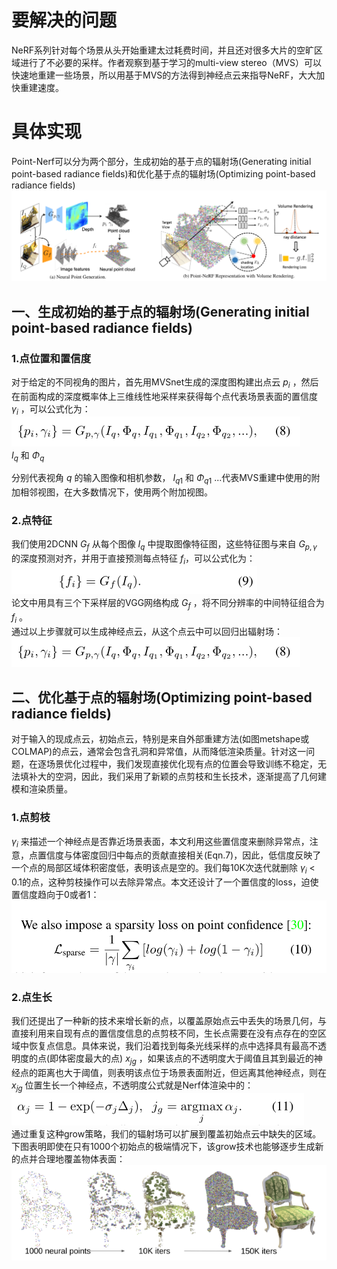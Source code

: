 # 要解决的问题
NeRF系列针对每个场景从头开始重建太过耗费时间，并且还对很多大片的空旷区域进行了不必要的采样。作者观察到基于学习的multi-view stereo（MVS）可以快速地重建一些场景，所以用基于MVS的方法得到神经点云来指导NeRF，大大加快重建速度。

# 具体实现
Point-Nerf可以分为两个部分，生成初始的基于点的辐射场(Generating initial point-based radiance fields)和优化基于点的辐射场(Optimizing point-based radiance fields)
![pipline](https://github.com/gjgjgjfff/Nerf_Learn/blob/main/img/Point-Nerf/pipline.png)  
## 一、生成初始的基于点的辐射场(Generating initial point-based radiance fields)
### 1.点位置和置信度
对于给定的不同视角的图片，首先用MVSnet生成的深度图构建出点云 ${p_i}$ ，然后在前面构成的深度概率体上三维线性地采样来获得每个点代表场景表面的置信度 ${\gamma _i}$ ，可以公式化为：  
![Point-location-and-confidence](https://github.com/gjgjgjfff/Nerf_Learn/blob/main/img/Point-Nerf/Point-location-and-confidence.png)  
${I_q}$ 和 ${\Phi _q}$ 

分别代表视角 $q$  的输入图像和相机参数， ${I_{q1}}$ 和 ${\Phi _{q1}}$ ...代表MVS重建中使用的附加相邻视图，在大多数情况下，使用两个附加视图。
### 2.点特征
我们使用2DCNN ${G_f}$ 从每个图像 ${I_q}$ 中提取图像特征图，这些特征图与来自 ${G_{p,\gamma }}$ 的深度预测对齐，并用于直接预测每点特征 ${f_i}$，可以公式化为：  
![Point-feature](https://github.com/gjgjgjfff/Nerf_Learn/blob/main/img/Point-Nerf/Point-feature.png)  
论文中用具有三个下采样层的VGG网络构成 ${G_f}$ ，将不同分辨率的中间特征组合为 ${f_i}$ 。  
通过以上步骤就可以生成神经点云，从这个点云中可以回归出辐射场：  
![Point-location-and-confidence](https://github.com/gjgjgjfff/Nerf_Learn/blob/main/img/Point-Nerf/Point-location-and-confidence.png)  
## 二、优化基于点的辐射场(Optimizing point-based radiance fields)
对于输入的现成点云，初始点云，特别是来自外部重建方法(如图metshape或COLMAP)的点云，通常会包含孔洞和异常值，从而降低渲染质量。针对这一问题，在逐场景优化过程中，我们发现直接优化现有点的位置会导致训练不稳定，无法填补大的空洞，因此，我们采用了新颖的点剪枝和生长技术，逐渐提高了几何建模和渲染质量。
### 1.点剪枝
${\gamma _i}$ 来描述一个神经点是否靠近场景表面，本文利用这些置信度来删除异常点，注意，点置信度与体密度回归中每点的贡献直接相关(Eqn.7)，因此，低信度反映了一个点的局部区域体积密度低，表明该点是空的。我们每10K次迭代就删除 ${\gamma _i}$ < 0.1的点，这种剪枝操作可以去除异常点。本文还设计了一个置信度的loss，迫使置信度趋向于0或者1：  
![Point-pruning](https://github.com/gjgjgjfff/Nerf_Learn/blob/main/img/Point-Nerf/Point-pruning.png)  
### 2.点生长
我们还提出了一种新的技术来增长新的点，以覆盖原始点云中丢失的场景几何，与直接利用来自现有点的置信度信息的点剪枝不同，生长点需要在没有点存在的空区域中恢复点信息。具体来说，我们沿着找到每条光线采样的点中选择具有最高不透明度的点(即体密度最大的点) ${x_{jg}}$ ，如果该点的不透明度大于阈值且其到最近的神经点的距离也大于阈值，则表明该点位于场景表面附近，但远离其他神经点，则在 ${x_{jg}}$ 位置生长一个神经点，不透明度公式就是Nerf体渲染中的：  
![Point-growing-opacity](https://github.com/gjgjgjfff/Nerf_Learn/blob/main/img/Point-Nerf/Point-growing-opacity.png)  
通过重复这种grow策略，我们的辐射场可以扩展到覆盖初始点云中缺失的区域。下图表明即使在只有1000个初始点的极端情况下，该grow技术也能够逐步生成新的点并合理地覆盖物体表面：  
![Point-growing](https://github.com/gjgjgjfff/Nerf_Learn/blob/main/img/Point-Nerf/Point-growing.png)  
